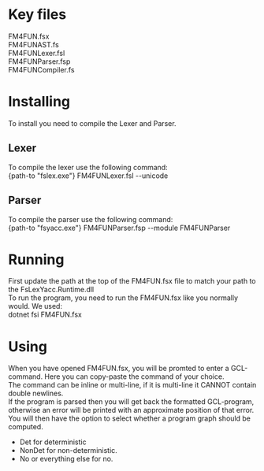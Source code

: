 # Key files
FM4FUN.fsx \
FM4FUNAST.fs \
FM4FUNLexer.fsl \
FM4FUNParser.fsp \
FM4FUNCompiler.fs

# Installing
To install you need to compile the Lexer and Parser.
## Lexer
To compile the lexer use the following command: \
{path-to "fslex.exe"} FM4FUNLexer.fsl --unicode
## Parser
To compile the parser use the following command: \
{path-to "fsyacc.exe"} FM4FUNParser.fsp --module FM4FUNParser

# Running
First update the path at the top of the FM4FUN.fsx file to match your path to the FsLexYacc.Runtime.dll \
To run the program, you need to run the FM4FUN.fsx like you normally would.
We used: \
dotnet fsi FM4FUN.fsx

# Using
When you have opened FM4FUN.fsx, you will be promted to enter a GCL-command.
Here you can copy-paste the command of your choice. \
The command can be inline or multi-line, if it is multi-line it CANNOT contain double newlines. \
If the program is parsed then you will get back the formatted GCL-program, 
otherwise an error will be printed with an approximate position of that error. \
You will then have the option to select whether a program graph should be computed. 
   * Det for deterministic
   * NonDet for non-deterministic. 
   * No or everything else for no. 